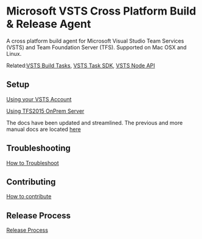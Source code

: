 # Microsoft VSTS Cross Platform Build & Release Agent

A cross platform build agent for Microsoft Visual Studio Team Services (VSTS) and Team Foundation Server (TFS).  Supported on Mac OSX and Linux.

Related:[VSTS Build Tasks](https://github.com/Microsoft/vso-agent-tasks), [VSTS Task SDK](https://github.com/Microsoft/vsts-task-lib), [VSTS Node API](https://github.com/Microsoft/vso-node-api)

## Setup

[Using your VSTS Account](docs/vsts.md)

[Using TFS2015 OnPrem Server](docs/onprem.md)

The docs have been updated and streamlined.  The previous and more manual docs are located [here](docs/old.md)

## Troubleshooting

[How to Troubleshoot](docs/troubleshooting.md)

## Contributing

[How to contribute](docs/contribute.md)

## Release Process

[Release Process](docs/releases.md)
